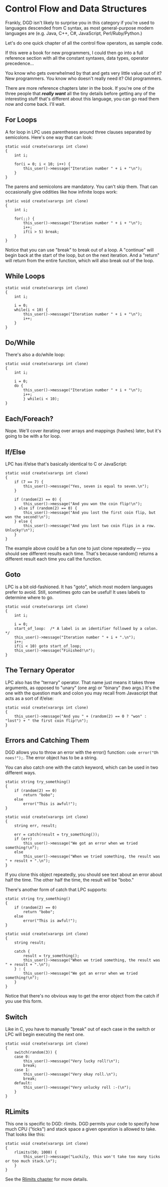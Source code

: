 # Control Flow and Data Structures

Frankly, DGD isn't likely to surprise you in this category if you're used to languages descended from C syntax, as most general-purpose modern languages are (e.g. Java, C++, C#, JavaScript, Perl/Ruby/Python.)

Let's do one quick chapter of all the control flow operators, as sample code.

If this were a book for new programmers, I could then go into a full reference section with all the constant syntaxes, data types, operator precedence...

You know who gets overwhelmed by that and gets very little value out of it? New programmers. You know who doesn't really need it? Old programmers.

There are more reference chapters later in the book. If you're one of the three people that ***really want*** all the tiny details before getting any of the interesting stuff that's different about this language, you can go read them now and come back. I'll wait.

## For Loops

A for loop in LPC uses parentheses around three clauses separated by semicolons. Here's one way that can look:

```
static void create(varargs int clone)
{
    int i;

    for(i = 0; i < 10; i++) {
        this_user()->message("Iteration number " + i + "\n");
    }
}
```

The parens and semicolons are mandatory. You can't skip them. That can occasionally give oddities like how infinite loops work:

```
static void create(varargs int clone)
{
    int i;

    for(;;) {
        this_user()->message("Iteration number " + i + "\n");
        i++;
        if(i > 5) break;
    }
}
```

Notice that you can use "break" to break out of a loop. A "continue" will begin back at the start of the loop, but on the next iteration. And a "return" will return from the entire function, which will also break out of the loop.

## While Loops

```
static void create(varargs int clone)
{
    int i;

    i = 0;
    while(i < 10) {
        this_user()->message("Iteration number " + i + "\n");
        i++;
    }
}
```

## Do/While

There's also a do/while loop:

```
static void create(varargs int clone)
{
    int i;

    i = 0;
    do {
        this_user()->message("Iteration number " + i + "\n");
        i++;
        } while(i < 10);
}
```

## Each/Foreach?

Nope. We'll cover iterating over arrays and mappings (hashes) later, but it's going to be with a for loop.

## If/Else

LPC has if/else that's basically identical to C or JavaScript:

```
static void create(varargs int clone)
{
    if (7 == 7) {
        this_user()->message("Yes, seven is equal to seven.\n");
    }

    if (random(2) == 0) {
        this_user()->message("And you won the coin flip!\n");
    } else if (random(2) == 0) {
        this_user()->message("And you lost the first coin flip, but won the second!\n");
    } else {
        this_user()->message("And you lost two coin flips in a row. Unlucky!\n");
    }
}
```

The example above could be a fun one to just clone repeatedly &mdash; you should see different results each time. That's because random() returns a different result each time you call the function.

## Goto

LPC is a bit old-fashioned. It has "goto", which most modern languages prefer to avoid. Still, sometimes goto can be useful! It uses labels to determine where to go.

```
static void create(varargs int clone)
{
    int i;

    i = 0;
    start_of_loop:  /* A label is an identifier followed by a colon. */
    this_user()->message("Iteration number " + i + ".\n");
    i++;
    if(i < 10) goto start_of_loop;
    this_user()->message("Finished!\n");
}
```

## The Ternary Operator

LPC also has the "ternary" operator. That name just means it takes three arguments, as opposed to "unary" (one arg) or "binary" (two args.) It's the one with the question mark and colon you may recall from Javascript that acts as a sort of if/else:

```
static void create(varargs int clone)
{
    this_user()->message("And you " + (random(2) == 0 ? "won" : "lost") + " the first coin flip!\n");
}
```

## Errors and Catching Them

DGD allows you to throw an error with the error() function: `code error("Oh noes!");`. The error object has to be a string.

You can also catch one with the catch keyword, which can be used in two different ways.

```
static string try_something()
{
    if (random(2) == 0)
        return "bobo";
    else
        error("This is awful!");
}

static void create(varargs int clone)
{
    string err, result;

    err = catch(result = try_something());
    if (err)
        this_user()->message("We got an error when we tried something!\n");
    else
        this_user()->message("When we tried something, the result was " + result + ".\n");
}
```

If you clone this object repeatedly, you should see text about an error about half the time. The other half the time, the result will be "bobo."

There's another form of catch that LPC supports:

```
static string try_something()
{
    if (random(2) == 0)
        return "bobo";
    else
        error("This is awful!");
}

static void create(varargs int clone)
{
    string result;

    catch {
        result = try_something();
        this_user()->message("When we tried something, the result was " + result + ".\n");
    } : {
        this_user()->message("We got an error when we tried something!\n");
    }
}
```

Notice that there's no obvious way to get the error object from the catch if you use this form.

## Switch

Like in C, you have to manually "break" out of each case in the switch or LPC will begin executing the next one.

```
static void create(varargs int clone)
{
    switch(random(3)) {
    case 0:
        this_user()->message("Very lucky roll!\n");
        break;
    case 1:
        this_user()->message("Very okay roll.\n");
        break;
    default:
        this_user()->message("Very unlucky roll :-(\n");
    }
}
```

## RLimits

This one is specific to DGD: rlimits. DGD permits your code to specify how much CPU ("ticks") and stack space a given operation is allowed to take. That looks like this:

```
static void create(varargs int clone)
{
    rlimits(50; 1000) {
        this_user()->message("Luckily, this won't take too many ticks or too much stack.\n");
    }
}
```

See the [Rlimits chapter](16_Rlimits.md) for more details.
